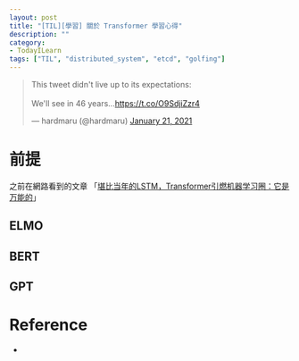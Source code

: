 ```yaml
---
layout: post
title: "[TIL][學習] 關於 Transformer 學習心得"
description: ""
category: 
- TodayILearn
tags: ["TIL", "distributed_system", "etcd", "golfing"]
---
```


<blockquote class="twitter-tweet"><p lang="en" dir="ltr">This tweet didn&#39;t live up to its expectations:<br><br>We&#39;ll see in 46 years...<a href="https://t.co/O9SdjiZzr4">https://t.co/O9SdjiZzr4</a></p>&mdash; hardmaru (@hardmaru) <a href="https://twitter.com/hardmaru/status/1352167448682799106?ref_src=twsrc%5Etfw">January 21, 2021</a></blockquote> <script async src="https://platform.twitter.com/widgets.js" charset="utf-8"></script>



# 前提

之前在網路看到的文章 「[堪比当年的LSTM，Transformer引燃机器学习圈：它是万能的](https://www.jiqizhixin.com/articles/2021-01-26-2)」



## ELMO

## BERT

## GPT



# Reference

- 


